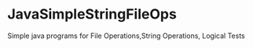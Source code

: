 # JavaSimpleStringFileOps
Simple java programs for File Operations,String Operations, Logical Tests
